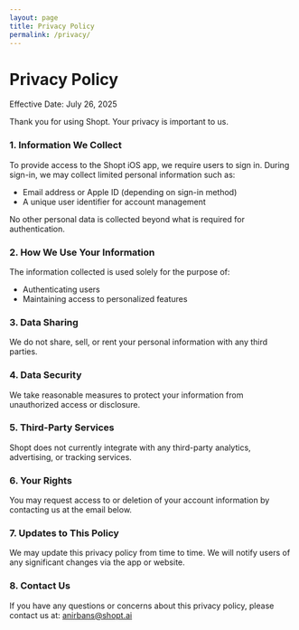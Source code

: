 ```yaml
---
layout: page
title: Privacy Policy
permalink: /privacy/
---
```


# Privacy Policy

Effective Date: July 26, 2025

Thank you for using Shopt. Your privacy is important to us.

### 1. Information We Collect

To provide access to the Shopt iOS app, we require users to sign in. During sign-in, we may collect limited personal information such as:

- Email address or Apple ID (depending on sign-in method)
- A unique user identifier for account management

No other personal data is collected beyond what is required for authentication.

### 2. How We Use Your Information

The information collected is used solely for the purpose of:

- Authenticating users
- Maintaining access to personalized features

### 3. Data Sharing

We do not share, sell, or rent your personal information with any third parties.

### 4. Data Security

We take reasonable measures to protect your information from unauthorized access or disclosure.

### 5. Third-Party Services

Shopt does not currently integrate with any third-party analytics, advertising, or tracking services.

### 6. Your Rights

You may request access to or deletion of your account information by contacting us at the email below.

### 7. Updates to This Policy

We may update this privacy policy from time to time. We will notify users of any significant changes via the app or website.

### 8. Contact Us

If you have any questions or concerns about this privacy policy, please contact us at: [anirbans@shopt.ai](mailto:anirbans@shopt.ai)
